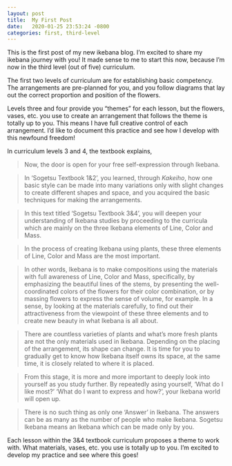 ```yaml
---
layout: post
title:  My First Post
date:   2020-01-25 23:53:24 -0800
categories: first, third-level
---
```

This is the first post of my new ikebana blog. I’m excited to share my ikebana journey with you! It made sense to me to start this now, because I’m now in the third level (out of five) curriculum.

The first two levels of curriculum are for establishing basic competency. The arrangements are pre-planned for you, and you follow diagrams that lay out the correct proportion and position of the flowers.

Levels three and four provide you “themes” for each lesson, but the flowers, vases, etc. you use to create an arrangement that follows the theme is totally up to you. This means I have full creative control of each arrangement. I’d like to document this practice and see how I develop with this newfound freedom!

In curriculum levels 3 and 4, the textbook explains,
> Now, the door is open for your free self-expression through Ikebana.

> In ‘Sogetsu Textbook 1&2’, you learned, through *Kakeiho*, how one basic style can be made into many variations only with slight changes to create different shapes and space, and you acquired the basic techniques for making the arrangements.

> In this text titled ‘Sogetsu Textbook 3&4’, you will deepen your understanding of Ikebana studies by proceeding to the curricula which are mainly on the three Ikebana elements of Line, Color and Mass.

> In the process of creating Ikebana using plants, these three elements of Line, Color and Mass are the most important.

> In other words, Ikebana is to make compositions using the materials with full awareness of Line, Color and Mass, specifically, by emphasizing the beautiful lines of the stems, by presenting the well-coordinated colors of the flowers for their color combination, or by massing flowers to express the sense of volume, for example. In a sense, by looking at the materials carefully, to find out their attractiveness from the viewpoint of these three elements and to create new beauty in what Ikebana is all about.

> There are countless varieties of plants and what’s more fresh plants are not the only materials used in Ikebana. Depending on the placing of the arrangement, its shape can change. It is time for you to gradually get to know how Ikebana itself owns its space, at the same time, it is closely related to where it is placed.

> From this stage, it is more and more important to deeply look into yourself as you study further. By repeatedly asing yourself, ‘What do I like most?’ ‘What do I want to express and how?’, your Ikebana world will open up.

> There is no such thing as only one ‘Answer’ in Ikebana. The answers can be as many as the number of people who make Ikebana. Sogetsu Ikebana means an Ikebana which can be made only by you.

Each lesson within the 3&4 textbook curriculum proposes a theme to work with. What materials, vases, etc. you use is totally up to you. I’m excited to develop my practice and see where this goes!